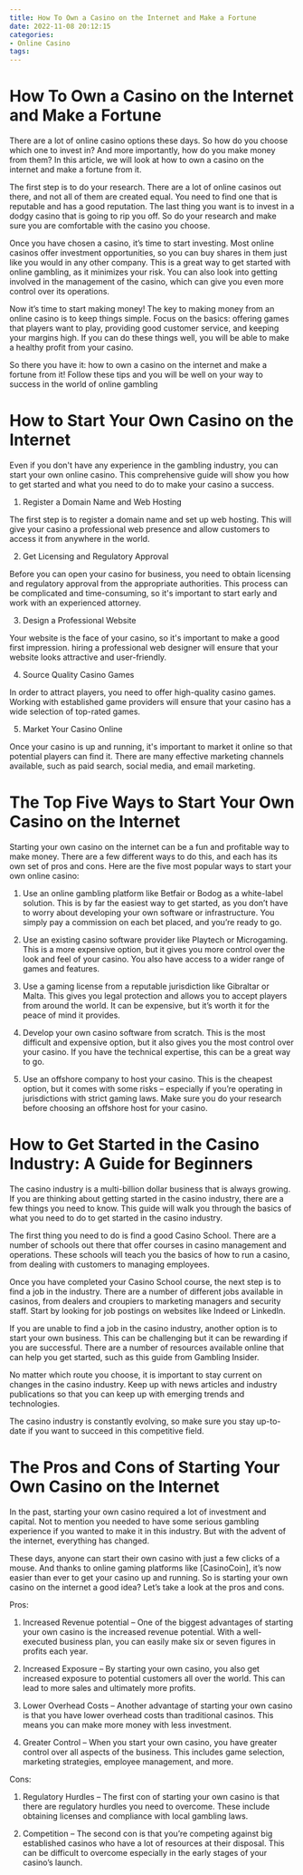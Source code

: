 ```yaml
---
title: How To Own a Casino on the Internet and Make a Fortune
date: 2022-11-08 20:12:15
categories:
- Online Casino
tags:
---
```



#  How To Own a Casino on the Internet and Make a Fortune

There are a lot of online casino options these days. So how do you choose which one to invest in? And more importantly, how do you make money from them? In this article, we will look at how to own a casino on the internet and make a fortune from it.

The first step is to do your research. There are a lot of online casinos out there, and not all of them are created equal. You need to find one that is reputable and has a good reputation. The last thing you want is to invest in a dodgy casino that is going to rip you off. So do your research and make sure you are comfortable with the casino you choose.

Once you have chosen a casino, it’s time to start investing. Most online casinos offer investment opportunities, so you can buy shares in them just like you would in any other company. This is a great way to get started with online gambling, as it minimizes your risk. You can also look into getting involved in the management of the casino, which can give you even more control over its operations.

Now it’s time to start making money! The key to making money from an online casino is to keep things simple. Focus on the basics: offering games that players want to play, providing good customer service, and keeping your margins high. If you can do these things well, you will be able to make a healthy profit from your casino.

So there you have it: how to own a casino on the internet and make a fortune from it! Follow these tips and you will be well on your way to success in the world of online gambling

#  How to Start Your Own Casino on the Internet

Even if you don't have any experience in the gambling industry, you can start your own online casino. This comprehensive guide will show you how to get started and what you need to do to make your casino a success.

1. Register a Domain Name and Web Hosting

The first step is to register a domain name and set up web hosting. This will give your casino a professional web presence and allow customers to access it from anywhere in the world.

2. Get Licensing and Regulatory Approval

Before you can open your casino for business, you need to obtain licensing and regulatory approval from the appropriate authorities. This process can be complicated and time-consuming, so it's important to start early and work with an experienced attorney.

3. Design a Professional Website

Your website is the face of your casino, so it's important to make a good first impression. hiring a professional web designer will ensure that your website looks attractive and user-friendly.

4. Source Quality Casino Games

In order to attract players, you need to offer high-quality casino games. Working with established game providers will ensure that your casino has a wide selection of top-rated games.

5. Market Your Casino Online

Once your casino is up and running, it's important to market it online so that potential players can find it. There are many effective marketing channels available, such as paid search, social media, and email marketing.

#  The Top Five Ways to Start Your Own Casino on the Internet

Starting your own casino on the internet can be a fun and profitable way to make money. There are a few different ways to do this, and each has its own set of pros and cons. Here are the five most popular ways to start your own online casino:

1. Use an online gambling platform like Betfair or Bodog as a white-label solution. This is by far the easiest way to get started, as you don’t have to worry about developing your own software or infrastructure. You simply pay a commission on each bet placed, and you’re ready to go.

2. Use an existing casino software provider like Playtech or Microgaming. This is a more expensive option, but it gives you more control over the look and feel of your casino. You also have access to a wider range of games and features.

3. Use a gaming license from a reputable jurisdiction like Gibraltar or Malta. This gives you legal protection and allows you to accept players from around the world. It can be expensive, but it’s worth it for the peace of mind it provides.

4. Develop your own casino software from scratch. This is the most difficult and expensive option, but it also gives you the most control over your casino. If you have the technical expertise, this can be a great way to go.

5. Use an offshore company to host your casino. This is the cheapest option, but it comes with some risks – especially if you’re operating in jurisdictions with strict gaming laws. Make sure you do your research before choosing an offshore host for your casino.

#  How to Get Started in the Casino Industry: A Guide for Beginners

The casino industry is a multi-billion dollar business that is always growing. If you are thinking about getting started in the casino industry, there are a few things you need to know. This guide will walk you through the basics of what you need to do to get started in the casino industry.

The first thing you need to do is find a good Casino School. There are a number of schools out there that offer courses in casino management and operations. These schools will teach you the basics of how to run a casino, from dealing with customers to managing employees.

Once you have completed your Casino School course, the next step is to find a job in the industry. There are a number of different jobs available in casinos, from dealers and croupiers to marketing managers and security staff. Start by looking for job postings on websites like Indeed or LinkedIn.

If you are unable to find a job in the casino industry, another option is to start your own business. This can be challenging but it can be rewarding if you are successful. There are a number of resources available online that can help you get started, such as this guide from Gambling Insider.

No matter which route you choose, it is important to stay current on changes in the casino industry. Keep up with news articles and industry publications so that you can keep up with emerging trends and technologies.

The casino industry is constantly evolving, so make sure you stay up-to-date if you want to succeed in this competitive field.

#  The Pros and Cons of Starting Your Own Casino on the Internet

In the past, starting your own casino required a lot of investment and capital. Not to mention you needed to have some serious gambling experience if you wanted to make it in this industry. But with the advent of the internet, everything has changed.

These days, anyone can start their own casino with just a few clicks of a mouse. And thanks to online gaming platforms like [CasinoCoin], it’s now easier than ever to get your casino up and running. So is starting your own casino on the internet a good idea? Let’s take a look at the pros and cons.

Pros:

1. Increased Revenue potential – One of the biggest advantages of starting your own casino is the increased revenue potential. With a well-executed business plan, you can easily make six or seven figures in profits each year.

2. Increased Exposure – By starting your own casino, you also get increased exposure to potential customers all over the world. This can lead to more sales and ultimately more profits.

3. Lower Overhead Costs – Another advantage of starting your own casino is that you have lower overhead costs than traditional casinos. This means you can make more money with less investment.

4. Greater Control – When you start your own casino, you have greater control over all aspects of the business. This includes game selection, marketing strategies, employee management, and more.

Cons:

1. Regulatory Hurdles – The first con of starting your own casino is that there are regulatory hurdles you need to overcome. These include obtaining licenses and compliance with local gambling laws.

2. Competition – The second con is that you’re competing against big established casinos who have a lot of resources at their disposal. This can be difficult to overcome especially in the early stages of your casino’s launch.